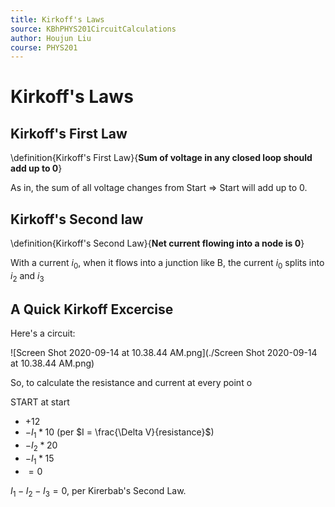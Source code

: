 ```yaml
---
title: Kirkoff's Laws
source: KBhPHYS201CircuitCalculations
author: Houjun Liu
course: PHYS201
---
```


# Kirkoff's Laws

## Kirkoff's First Law
\definition{Kirkoff's First Law}{**Sum of voltage in any closed loop should add up to 0**}

As in, the sum of all voltage changes from Start => Start will add up to 0.

## Kirkoff's Second law
\definition{Kirkoff's Second Law}{**Net current flowing into a node is 0**}

With a current $i_0$, when it flows into a junction like B, the current $i_0$ splits into $i_2$ and $i_3$

## A Quick Kirkoff Excercise

Here's a circuit:

![Screen Shot 2020-09-14 at 10.38.44 AM.png](./Screen Shot 2020-09-14 at 10.38.44 AM.png)

So, to calculate the resistance and current at every point o
 
 START at start
 
 * $+12$
 * $-I_1*10$ (per $I = \frac{\Delta V}{resistance}$)
 * $-I_2 * 20$
 * $-I_1 * 15$
 * $= 0$

$I_1 - I_2 - I_3 = 0$, per Kirerbab's Second Law.
 
 